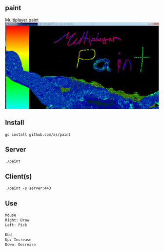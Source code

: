 
## paint
Multiplayer paint
![paint](img/paint2.png)

## Install

```
go install github.com/as/paint 
```

## Server

```
./paint
  ```

## Client(s)

```
./paint -s server:443
```

## Use
```
Mouse
Right: Draw
Left: Pick

Kbd
Up: Increase
Down: Decrease
```
